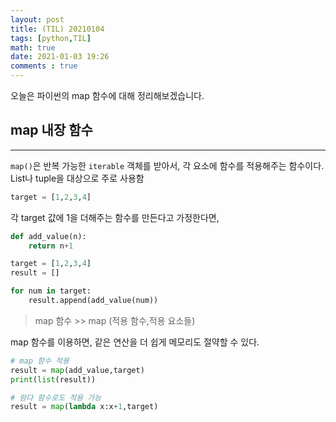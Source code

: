 ```yaml
---
layout: post
title: (TIL) 20210104
tags: [python,TIL]
math: true
date: 2021-01-03 19:26 
comments : true
---
```


오늘은 파이썬의 map 함수에 대해 정리해보겠습니다. 

##  map 내장 함수 
---
`map()`은 반복 가능한 `iterable` 객체를 받아서, 각 요소에 함수를 적용해주는 함수이다. List나 tuple을 대상으로 주로 사용함

```python
target = [1,2,3,4]
```

각 target 값에 1을 더해주는 함수를 만든다고 가정한다면, <br>

```python
def add_value(n):
    return n+1 

target = [1,2,3,4]
result = [] 

for num in target:
    result.append(add_value(num))

```

> map 함수 >> map (적용 함수,적용 요소들) <br>

map 함수를 이용하면, 같은 연산을 더 쉽게 메모리도 절약할 수 있다.

```python
# map 함수 적용 
result = map(add_value,target)
print(list(result))

# 람다 함수로도 적용 가능 
result = map(lambda x:x+1,target)

```
